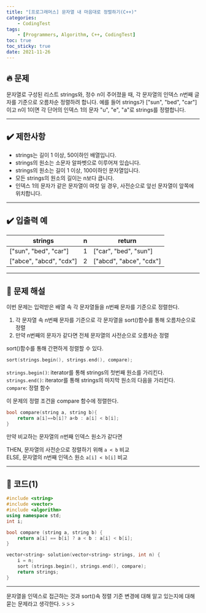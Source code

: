 ```yaml
---
title: "[프로그래머스] 문자열 내 마음대로 정렬하기(C++)"
categories: 
    - CodingTest
tags:
    - [Programmers, Algorithm, C++, CodingTest]
toc: true
toc_sticky: true
date: 2021-11-26
---
```

## 🔥 문제
문자열로 구성된 리스트 strings와, 정수 n이 주어졌을 때, 각 문자열의 인덱스 n번째 글자를 기준으로 오름차순 정렬하려 합니다. 예를 들어 strings가 ["sun", "bed", "car"]이고 n이 1이면 각 단어의 인덱스 1의 문자 "u", "e", "a"로 strings를 정렬합니다.

---
## ✔️ 제한사항

- strings는 길이 1 이상, 50이하인 배열입니다.
- strings의 원소는 소문자 알파벳으로 이루어져 있습니다.
- strings의 원소는 길이 1 이상, 100이하인 문자열입니다.
- 모든 strings의 원소의 길이는 n보다 큽니다.
- 인덱스 1의 문자가 같은 문자열이 여럿 일 경우, 사전순으로 앞선 문자열이 앞쪽에 위치합니다.

---
## ✔️ 입출력 예

|strings|n|return|
|---|---|---|
|["sun", "bed", "car"]|1|["car", "bed", "sun"]|
|["abce", "abcd", "cdx"]|2|["abcd", "abce", "cdx"]|

---
## 🤔 문제 해설

이번 문제는 입력받은 배열 속 각 문자열들을 n번째 문자를 기준으로 정렬한다. 

1. 각 문자열 속 n번째 문자를 기준으로 각 문자열을 sort()함수를 통해 오름차순으로 정렬
2. 만약 n번째의 문자가 같다면 전체 문자열의 사전순으로 오름차순 정렬

sort()함수를 통해 간편하게 정렬할 수 있다. 

```cpp
sort(strings.begin(), strings.end(), compare);
```
`strings.begin()`: iterator를 통해 strings의 첫번째 원소를 가리킨다.<br>
`strings.end()`: iterator를 통해 strings의 마지막 원소의 다음을 가리킨다.<br>
`compare`: 정렬 함수

이 문제의 정렬 조건을 compare 함수에 정렬한다.
```cpp
bool compare(string a, string b){
    return a[i]==b[i]? a<b : a[i] < b[i];
}
```

만약 비교하는 문자열의 n번째 인덱스 원소가 같다면 

THEN, 문자열의 사전순으로 정렬하기 위해 `a < b` 비교 <br>
ELSE, 문자열의 n번째 인덱스 원소 `a[i] < b[i]` 비교

---
## 👻 코드(1)

```cpp
#include <string>
#include <vector>
#include <algorithm>
using namespace std;
int i;

bool compare (string a, string b) {
    return a[i] == b[i] ? a < b : a[i] < b[i];
}

vector<string> solution(vector<string> strings, int n) {
    i = n;
    sort (strings.begin(), strings.end(), compare);
    return strings;
}
```

---

문자열을 인덱스로 접근하는 것과 sort()속 정렬 기준 변경에 대해 알고 있는지에 대해 묻는 문제라고 생각한다. ⍩ ⍩ ⍩


